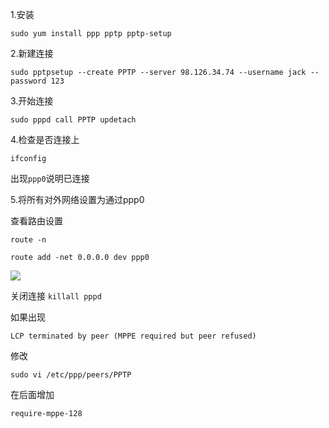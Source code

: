 1.安装

`sudo yum install ppp pptp pptp-setup`

2.新建连接

`sudo pptpsetup --create PPTP --server 98.126.34.74 --username jack --password 123`

3.开始连接

`sudo pppd call PPTP updetach`

4.检查是否连接上

`ifconfig`

出现`ppp0`说明已连接

5.将所有对外网络设置为通过ppp0

查看路由设置

`route -n`

`route add -net 0.0.0.0 dev ppp0`

![](http://7xqhly.com1.z0.glb.clouddn.com/Screenshot%20from%202016-04-08%2006:03:42.png)

关闭连接
`killall pppd`

如果出现

`LCP terminated by peer (MPPE required but peer refused)`

修改

`sudo vi /etc/ppp/peers/PPTP`

在后面增加

`require-mppe-128`



